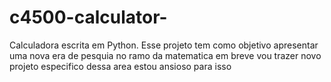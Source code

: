 # c4500-calculator-
Calculadora escrita em Python.
Esse projeto tem como objetivo apresentar uma nova era de pesquia no ramo da matematica
em breve vou trazer novo projeto especifico dessa area 
estou ansioso para isso 

